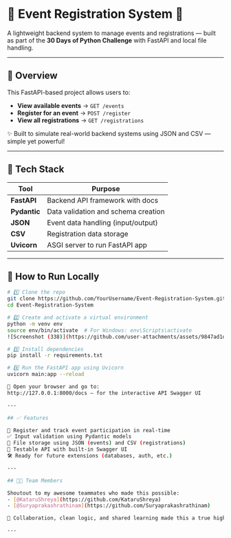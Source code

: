 # 📅 Event Registration System 🚀

A lightweight backend system to manage events and registrations — built as part of the **30 Days of Python Challenge** with FastAPI and local file handling.

---

## 📌 Overview

This FastAPI-based project allows users to:
- **View available events** → `GET /events`
- **Register for an event** → `POST /register`
- **View all registrations** → `GET /registrations`

✨ Built to simulate real-world backend systems using JSON and CSV — simple yet powerful!

---

## 🔧 Tech Stack

| Tool        | Purpose                             |
|-------------|-------------------------------------|
| **FastAPI** | Backend API framework with docs     |
| **Pydantic**| Data validation and schema creation |
| **JSON**    | Event data handling (input/output)  |
| **CSV**     | Registration data storage           |
| **Uvicorn** | ASGI server to run FastAPI app      |

---

## 🚀 How to Run Locally

```bash
# 1️⃣ Clone the repo
git clone https://github.com/YourUsername/Event-Registration-System.git
cd Event-Registration-System

# 2️⃣ Create and activate a virtual environment
python -m venv env
source env/bin/activate  # For Windows: env\Scripts\activate
![Screenshot (338)](https://github.com/user-attachments/assets/9847ad1d-df0c-4a19-a7ea-00f614500a4f)

# 3️⃣ Install dependencies
pip install -r requirements.txt

# 4️⃣ Run the FastAPI app using Uvicorn
uvicorn main:app --reload

🧭 Open your browser and go to:
http://127.0.0.1:8000/docs — for the interactive API Swagger UI

---

## ✅ Features

📂 Register and track event participation in real-time  
✅ Input validation using Pydantic models  
🧠 File storage using JSON (events) and CSV (registrations)  
🚀 Testable API with built-in Swagger UI  
🛠️ Ready for future extensions (databases, auth, etc.)

---

## 👨‍💻 Team Members

Shoutout to my awesome teammates who made this possible:  
- [@KataruShreya](https://github.com/KataruShreya)  
- [@Suryaprakashrathinam](https://github.com/Suryaprakashrathinam)

🤝 Collaboration, clean logic, and shared learning made this a true highlight of our 30-day journey!

---


